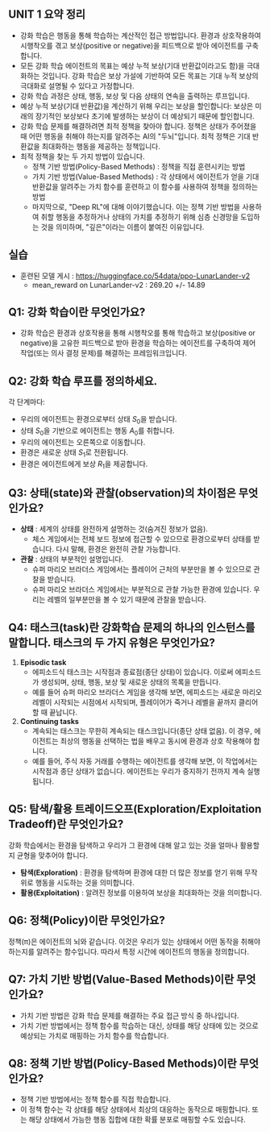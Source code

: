 ## UNIT 1 요약 정리

- 강화 학습은 행동을 통해 학습하는 계산적인 접근 방법입니다. 환경과 상호작용하여 시행착오를 겪고 보상(positive or negative)을 피드백으로 받아 에이전트를 구축합니다.
- 모든 강화 학습 에이전트의 목표는 예상 누적 보상(기대 반환값이라고도 함)을 극대화하는 것입니다. 강화 학습은 보상 가설에 기반하여 모든 목표는 기대 누적 보상의 극대화로 설명될 수 있다고 가정합니다.
- 강화 학습 과정은 상태, 행동, 보상 및 다음 상태의 연속을 출력하는 루프입니다.
- 예상 누적 보상(기대 반환값)을 계산하기 위해 우리는 보상을 할인합니다: 보상은 미래의 장기적인 보상보다 초기에 발생하는 보상이 더 예상되기 때문에 할인합니다.
- 강화 학습 문제를 해결하려면 최적 정책을 찾아야 합니다. 정책은 상태가 주어졌을 때 어떤 행동을 취해야 하는지를 알려주는 AI의 "두뇌"입니다. 최적 정책은 기대 반환값을 최대화하는 행동을 제공하는 정책입니다.
- 최적 정책을 찾는 두 가지 방법이 있습니다.
    - 정책 기반 방법(Policy-Based Methods) : 정책을 직접 훈련시키는 방법
    - 가치 기반 방법(Value-Based Methods) : 각 상태에서 에이전트가 얻을 기대 반환값을 알려주는 가치 함수를 훈련하고 이 함수를 사용하여 정책을 정의하는 방법
    - 마지막으로, "Deep RL"에 대해 이야기했습니다. 이는 정책 기반 방법을 사용하여 취할 행동을 추정하거나 상태의 가치를 추정하기 위해 심층 신경망을 도입하는 것을 의미하며, "깊은"이라는 이름이 붙여진 이유입니다.

## 실습

- 훈련된 모델 게시 : https://huggingface.co/54data/ppo-LunarLander-v2
    - mean_reward on LunarLander-v2 : 269.20 +/- 14.89

## Q1: 강화 학습이란 무엇인가요?

- 강화 학습은 환경과 상호작용을 통해 시행착오를 통해 학습하고 보상(positive or negative)을 고유한 피드백으로 받아 환경을 학습하는 에이전트를 구축하여 제어 작업(또는 의사 결정 문제)를 해결하는 프레임워크입니다.

## Q2: 강화 학습 루프를 정의하세요.

각 단계마다:

- 우리의 에이전트는 환경으로부터 상태 $S_{0}$을 받습니다.
- 상태 $S_{0}$을 기반으로 에이전트는 행동 $A_{0}$를 취합니다.
- 우리의 에이전트는 오른쪽으로 이동합니다.
- 환경은 새로운 상태 $S_{1}$로 전환됩니다.
- 환경은 에이전트에게 보상 $R_{1}$을 제공합니다.

## Q3: 상태(state)와 관찰(observation)의 차이점은 무엇인가요?

- **상태** : 세계의 상태를 완전하게 설명하는 것(숨겨진 정보가 없음).
    - 체스 게임에서는 전체 보드 정보에 접근할 수 있으므로 환경으로부터 상태를 받습니다. 다시 말해, 환경은 완전히 관찰 가능합니다.
- **관찰** : 상태의 부분적인 설명입니다.
    - 슈퍼 마리오 브라더스 게임에서는 플레이어 근처의 부분만을 볼 수 있으므로 관찰을 받습니다.
    - 슈퍼 마리오 브라더스 게임에서는 부분적으로 관찰 가능한 환경에 있습니다. 우리는 레벨의 일부분만을 볼 수 있기 때문에 관찰을 받습니다.

## Q4: 태스크(task)란 강화학습 문제의 하나의 인스턴스를 말합니다. 태스크의 두 가지 유형은 무엇인가요?

1. **Episodic task**
    - 에피소드식 태스크는 시작점과 종료점(종단 상태)이 있습니다. 이로써 에피소드가 생성되며, 상태, 행동, 보상 및 새로운 상태의 목록을 만듭니다.
    - 예를 들어 슈퍼 마리오 브라더스 게임을 생각해 보면, 에피소드는 새로운 마리오 레벨이 시작되는 시점에서 시작되며, 플레이어가 죽거나 레벨을 끝까지 클리어할 때 끝납니다.
2. **Continuing tasks**
    - 계속되는 태스크는 무한히 계속되는 태스크입니다(종단 상태 없음). 이 경우, 에이전트는 최상의 행동을 선택하는 법을 배우고 동시에 환경과 상호 작용해야 합니다.
    - 예를 들어, 주식 자동 거래를 수행하는 에이전트를 생각해 보면, 이 작업에서는 시작점과 종단 상태가 없습니다. 에이전트는 우리가 중지하기 전까지 계속 실행됩니다.

## Q5: 탐색/활용 트레이드오프(Exploration/Exploitation Tradeoff)란 무엇인가요?

강화 학습에서는 환경을 탐색하고 우리가 그 환경에 대해 알고 있는 것을 얼마나 활용할지 균형을 맞추어야 합니다.

- **탐색(Exploration)** : 환경을 탐색하며 환경에 대한 더 많은 정보를 얻기 위해 무작위로 행동을 시도하는 것을 의미합니다.
- **활용(Exploitation)** : 알려진 정보를 이용하여 보상을 최대화하는 것을 의미합니다.

## Q6: 정책(Policy)이란 무엇인가요?

정책(π)은 에이전트의 뇌와 같습니다. 이것은 우리가 있는 상태에서 어떤 동작을 취해야 하는지를 알려주는 함수입니다. 따라서 특정 시간에 에이전트의 행동을 정의합니다.

## Q7: 가치 기반 방법(Value-Based Methods)이란 무엇인가요?

- 가치 기반 방법은 강화 학습 문제를 해결하는 주요 접근 방식 중 하나입니다.
- 가치 기반 방법에서는 정책 함수를 학습하는 대신, 상태를 해당 상태에 있는 것으로 예상되는 가치로 매핑하는 가치 함수를 학습합니다.

## Q8: 정책 기반 방법(Policy-Based Methods)이란 무엇인가요?

- 정책 기반 방법에서는 정책 함수를 직접 학습합니다.
- 이 정책 함수는 각 상태를 해당 상태에서 최상의 대응하는 동작으로 매핑합니다. 또는 해당 상태에서 가능한 행동 집합에 대한 확률 분포로 매핑할 수도 있습니다.
